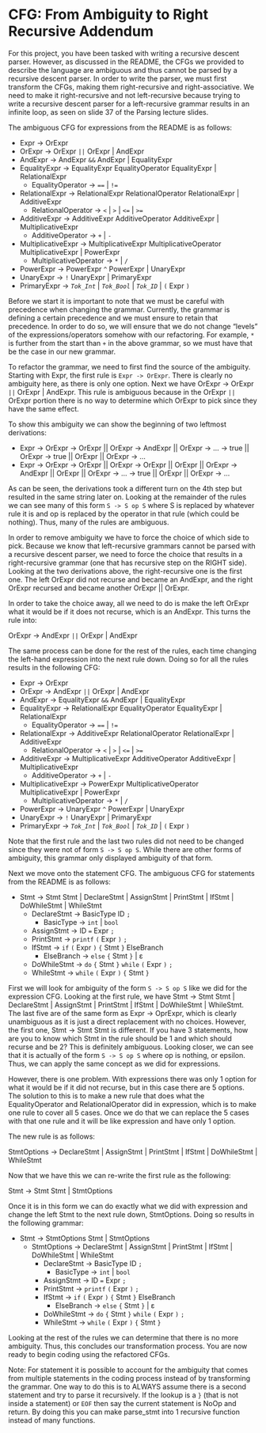 # CFG: From Ambiguity to Right Recursive Addendum

For this project, you have been tasked with writing a recursive descent parser.
However, as discussed in the README, the CFGs we provided to describe the language are ambiguous and thus cannot be parsed by a recursive descent parser. In order
to write the parser, we must first transform the CFGs, making them right-recursive and right-associative. We need to make it right-recursive and
not left-recursive because trying to write a recursive descent parser for a left-recursive grammar results in an infinite loop, as seen
on slide 37 of the Parsing lecture slides.

The ambiguous CFG for expressions from the README is as follows:

- Expr -> OrExpr
- OrExpr -> OrExpr `||` OrExpr | AndExpr
- AndExpr -> AndExpr `&&` AndExpr | EqualityExpr
- EqualityExpr -> EqualityExpr EqualityOperator EqualityExpr | RelationalExpr
  - EqualityOperator -> `==` | `!=`
- RelationalExpr -> RelationalExpr RelationalOperator RelationalExpr | AdditiveExpr
  - RelationalOperator -> `<` | `>` | `<=` | `>=`
- AdditiveExpr -> AdditiveExpr AdditiveOperator AdditiveExpr | MultiplicativeExpr
  - AdditiveOperator -> `+` | `-`
- MultiplicativeExpr -> MultiplicativeExpr MultiplicativeOperator MultiplicativeExpr | PowerExpr
  - MultiplicativeOperator -> `*` | `/`
- PowerExpr -> PowerExpr `^` PowerExpr | UnaryExpr
- UnaryExpr -> `!` UnaryExpr | PrimaryExpr
- PrimaryExpr -> *`Tok_Int`* | *`Tok_Bool`* | *`Tok_ID`* | `(` Expr `)`

Before we start it is important to note that we must be careful with precedence when changing the grammar. Currently, the grammar is
defining a certain precedence and we must ensure to retain that precedence. In order to do so, we will ensure that we do not change “levels” of the expressions/operators somehow with our refactoring. For example, `*` is further from the start than `+` in the above grammar, so we must have that be the case in our new grammar.

To refactor the grammar, we need to first find the source of the ambiguity. Starting with Expr, the first rule is `Expr -> OrExpr`. There is clearly no ambiguity here, as there is only one option. Next we have OrExpr -> OrExpr `||` OrExpr | AndExpr. This rule is ambiguous because in the OrExpr `||` OrExpr
portion there is no way to determine which OrExpr to pick since they have the same effect.

To show this ambiguity we can show the beginning of two leftmost derivations:
 - Expr -> OrExpr -> OrExpr || OrExpr -> AndExpr || OrExpr -> ... -> true || OrExpr -> true || OrExpr || OrExpr -> ...
 - Expr -> OrExpr -> OrExpr || OrExpr -> OrExpr || OrExpr || OrExpr -> AndExpr || OrExpr || OrExpr -> ... -> true || OrExpr || OrExpr -> ...

 As can be seen, the derivations took a different turn on the 4th step but resulted in the same string later on. Looking at the remainder
 of the rules we can see many of this form `S -> S op S` where S is replaced by whatever rule it is and op is replaced by the operator in
 that rule (which could be nothing). Thus, many of the rules are ambiguous.

 In order to remove ambiguity we have to force the choice of which side to pick. Because we know that left-recursive grammars cannot be parsed
 with a recursive descent parser, we need to force the choice that results in a right-recursive grammar (one that has recursive step on the
 RIGHT side). Looking at the two derivations above, the right-recursive one is the first one. The left OrExpr did not recurse and
 became an AndExpr, and the right OrExpr recursed and became another OrExpr || OrExpr.

 In order to take the choice away, all we need to do is make the left OrExpr what it would be if it does not recurse, which is an AndExpr.
 This turns the rule into:

 OrExpr -> AndExpr `||` OrExpr | AndExpr

 The same process can be done for the rest of the rules, each time changing the left-hand expression into the next rule down. Doing so for
 all the rules results in the following CFG:

 - Expr -> OrExpr
- OrExpr -> AndExpr `||` OrExpr | AndExpr
- AndExpr -> EqualityExpr `&&` AndExpr | EqualityExpr
- EqualityExpr -> RelationalExpr EqualityOperator EqualityExpr | RelationalExpr
  - EqualityOperator -> `==` | `!=`
- RelationalExpr -> AdditiveExpr RelationalOperator RelationalExpr | AdditiveExpr
  - RelationalOperator -> `<` | `>` | `<=` | `>=`
- AdditiveExpr -> MultiplicativeExpr AdditiveOperator AdditiveExpr | MultiplicativeExpr
  - AdditiveOperator -> `+` | `-`
- MultiplicativeExpr -> PowerExpr MultiplicativeOperator MultiplicativeExpr | PowerExpr
  - MultiplicativeOperator -> `*` | `/`
- PowerExpr -> UnaryExpr `^` PowerExpr | UnaryExpr
- UnaryExpr -> `!` UnaryExpr | PrimaryExpr
- PrimaryExpr -> *`Tok_Int`* | *`Tok_Bool`* | *`Tok_ID`* | `(` Expr `)`

 Note that the first rule and the last two rules did not need to be changed since they were not of form `S -> S op S`. While there are
 other forms of ambiguity, this grammar only displayed ambiguity of that form.

Next we move onto the statement CFG. The ambiguous CFG for statements from the README is as follows:

- Stmt -> Stmt Stmt | DeclareStmt | AssignStmt | PrintStmt | IfStmt | DoWhileStmt | WhileStmt
  - DeclareStmt -> BasicType ID `;`
    - BasicType -> `int` | `bool`
  - AssignStmt -> ID `=` Expr `;`
  - PrintStmt -> `printf` `(` Expr `)` `;`
  - IfStmt -> `if` `(` Expr `)` `{` Stmt `}` ElseBranch
    - ElseBranch -> `else` `{` Stmt `}` | ε
  - DoWhileStmt -> `do` `{` Stmt `}` `while` `(` Expr `)` `;`
  - WhileStmt -> `while` `(` Expr `)` `{` Stmt `}`

First we will look for ambiguity of the form `S -> S op S` like we did for the expression CFG. Looking at the first rule, we have
Stmt -> Stmt Stmt | DeclareStmt | AssignStmt | PrintStmt | IfStmt | DoWhileStmt | WhileStmt. The last five are of the same form as Expr -> OprExpr,
which is clearly unambiguous as it is just a direct replacement with no choices. However, the first one, Stmt -> Stmt Stmt is different.
If you have 3 statements, how are you to know which Stmt in the rule should be 1 and which should recurse and be 2? This is definitely
ambiguous. Looking closer, we can see that it is actually of the form `S -> S op S` where op is nothing, or epsilon. Thus, we can apply
the same concept as we did for expressions.

However, there is one problem. With expressions there was only 1 option for what it would be if it did not recurse, but in this case
there are 5 options. The solution to this is to make a new rule that does what the EqualityOperator and RelationalOperator did in expression,
which is to make one rule to cover all 5 cases. Once we do that we can replace the 5 cases with that one rule and it will be like
expression and have only 1 option.

The new rule is as follows:

StmtOptions -> DeclareStmt | AssignStmt | PrintStmt | IfStmt | DoWhileStmt | WhileStmt

Now that we have this we can re-write the first rule as the following:

Stmt -> Stmt Stmt | StmtOptions

Once it is in this form we can do exactly what we did with expression and change the left Stmt to the next rule down, StmtOptions.
Doing so results in the following grammar:

- Stmt -> StmtOptions Stmt | StmtOptions
  - StmtOptions -> DeclareStmt | AssignStmt | PrintStmt | IfStmt | DoWhileStmt | WhileStmt
    - DeclareStmt -> BasicType ID `;`
      - BasicType -> `int` | `bool`
    - AssignStmt -> ID `=` Expr `;`
    - PrintStmt -> `printf` `(` Expr `)` `;`
    - IfStmt -> `if` `(` Expr `)` `{` Stmt `}` ElseBranch
      - ElseBranch -> `else` `{` Stmt `}` | ε
    - DoWhileStmt -> `do` `{` Stmt `}` `while` `(` Expr `)` `;`
    - WhileStmt -> `while` `(` Expr `)` `{` Stmt `}`

Looking at the rest of the rules we can determine that there is no more ambiguity. Thus, this concludes our transformation process.
You are now ready to begin coding using the refactored CFGs.

Note: For statement it is possible to account for the ambiguity that comes from multiple statements in the coding process instead of by
transforming the grammar. One way to do this is to ALWAYS assume there is a second statement and try to parse it recursively. If the lookup is a `}` (that is not inside a statement) or `EOF` then say the current statement is NoOp and return. By doing this you can make parse_stmt into 1 recursive function instead of many functions.
